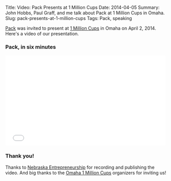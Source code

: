Title: Video: Pack Presents at 1 Million Cups
Date: 2014-04-05
Summary: John Hobbs, Paul Graff, and me talk about Pack at 1 Million Cups in Omaha.
Slug: pack-presents-at-1-million-cups
Tags: Pack, speaking

[Pack](http://packdog.com) was invited to present at [1 Million Cups](http://www.1millioncups.com/) in Omaha on April 2, 2014. Here's a video of our presentation.

### Pack, in six minutes

<div class="videoWrapper">
<iframe src="//player.vimeo.com/video/90800707?title=0&amp;byline=0&amp;portrait=0" width="500" height="281" frameborder="0" webkitallowfullscreen mozallowfullscreen allowfullscreen></iframe>
</div>

### Thank you!

Thanks to [Nebraska Entrepreneurship](http://www.nebraskaentrepreneurship.com/) for recording and publishing the video. And big thanks to the [Omaha 1 Million Cups](http://omaha.sites.1millioncups.com/) organizers for inviting us!